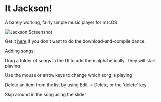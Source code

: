# It Jackson!
A barely working, fairly simple music player for macOS

![Jackson Screenshot](jackson.png)

Get it [here](https://github.com/voidref/Jackson/raw/gh-pages/Jackson.zip) if you don't want to do the download-and-compile dance.

Adding songs:

Drag a folder of songs to the UI to add them alphabetically. They will start playing

Use the mouse or arrow keys to change which song is playing

Delete an item from the list by using Edit -> Delete, or the 'delete' key

Skip around in the song using the slider


